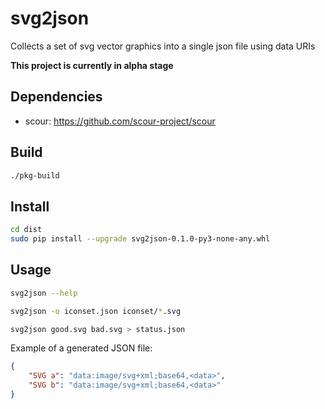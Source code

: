 # svg2json

Collects a set of svg vector graphics into a single json file using data URIs

**This project is currently in alpha stage**

## Dependencies

- scour: https://github.com/scour-project/scour

## Build

```bash
./pkg-build
```

## Install

```bash
cd dist
sudo pip install --upgrade svg2json-0.1.0-py3-none-any.whl
```

## Usage

```bash
svg2json --help
```

```bash
svg2json -o iconset.json iconset/*.svg
```

```bash
svg2json good.svg bad.svg > status.json
```

Example of a generated JSON file:
```json
{
    "SVG a": "data:image/svg+xml;base64,<data>",
    "SVG b": "data:image/svg+xml;base64,<data>"
}
```


